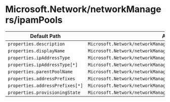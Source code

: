 # Microsoft.Network/networkManagers/ipamPools

| Default Path | Alias |
|---|---|
| `properties.description` | `Microsoft.Network/networkManagers/ipamPools/description` |
| `properties.displayName` | `Microsoft.Network/networkManagers/ipamPools/displayName` |
| `properties.ipAddressType` | `Microsoft.Network/networkManagers/ipamPools/ipAddressType` |
| `properties.ipAddressType[*]` | `Microsoft.Network/networkManagers/ipamPools/ipAddressType[*]` |
| `properties.parentPoolName` | `Microsoft.Network/networkManagers/ipamPools/parentPoolName` |
| `properties.addressPrefixes` | `Microsoft.Network/networkManagers/ipamPools/addressPrefixes` |
| `properties.addressPrefixes[*]` | `Microsoft.Network/networkManagers/ipamPools/addressPrefixes[*]` |
| `properties.provisioningState` | `Microsoft.Network/networkManagers/ipamPools/provisioningState` |

